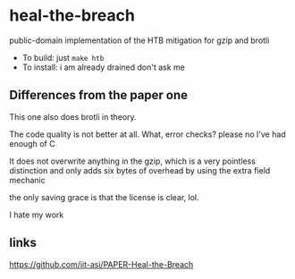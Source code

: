 # heal-the-breach
public-domain implementation of the HTB mitigation for gzip and brotli

* To build: just `make htb`
* To install: i am already drained don't ask me

## Differences from the paper one

This one also does brotli in theory.

The code quality is not better at all. What, error checks? please no I've
had enough of C

It does not overwrite anything in the gzip, which is a very pointless
distinction and only adds six bytes of overhead by using the extra field
mechanic

the only saving grace is that the license is clear, lol. 

I hate my work

## links

https://github.com/iit-asi/PAPER-Heal-the-Breach
